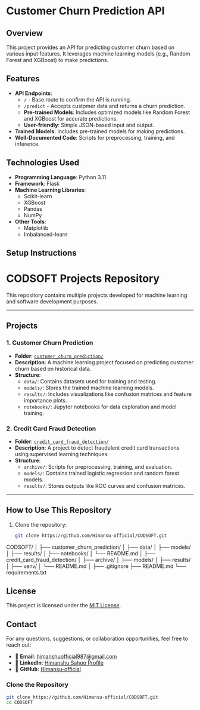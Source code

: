 # Customer Churn Prediction API

## Overview
This project provides an API for predicting customer churn based on various input features. It leverages machine learning models (e.g., Random Forest and XGBoost) to make predictions.

## Features
- **API Endpoints**: 
  - `/` - Base route to confirm the API is running.
  - `/predict` - Accepts customer data and returns a churn prediction.
  - **Pre-trained Models**: Includes optimized models like Random Forest and XGBoost for accurate predictions.
  - **User-friendly**: Simple JSON-based input and output.
- **Trained Models**: Includes pre-trained models for making predictions.
- **Well-Documented Code**: Scripts for preprocessing, training, and inference.

## Technologies Used
- **Programming Language**: Python 3.11
- **Framework**: Flask
- **Machine Learning Libraries**:
  - Scikit-learn
  - XGBoost
  - Pandas
  - NumPy
- **Other Tools**:
  - Matplotlib
  - Imbalanced-learn
  
## Setup Instructions

# CODSOFT Projects Repository

This repository contains multiple projects developed for machine learning and software development purposes.

---

## Projects

### 1. **Customer Churn Prediction**
- **Folder**: [`customer_churn_prediction/`](./customer_churn_prediction)
- **Description**: A machine learning project focused on predicting customer churn based on historical data.
- **Structure**:
  - `data/`: Contains datasets used for training and testing.
  - `models/`: Stores the trained machine learning models.
  - `results/`: Includes visualizations like confusion matrices and feature importance plots.
  - `notebooks/`: Jupyter notebooks for data exploration and model training.

### 2. **Credit Card Fraud Detection**
- **Folder**: [`credit_card_fraud_detection/`](./credit_card_fraud_detection)
- **Description**: A project to detect fraudulent credit card transactions using supervised learning techniques.
- **Structure**:
  - `archive/`: Scripts for preprocessing, training, and evaluation.
  - `models/`: Contains trained logistic regression and random forest models.
  - `results/`: Stores outputs like ROC curves and confusion matrices.

---

## How to Use This Repository

1. Clone the repository:
   ```bash
   git clone https://github.com/Himansu-official/CODSOFT.git


CODSOFT/
│
├── customer_churn_prediction/
│   ├── data/
│   ├── models/
│   ├── results/
│   ├── notebooks/
│   └── README.md
│
├── credit_card_fraud_detection/
│   ├── archive/
│   ├── models/
│   ├── results/
│   ├── venv/
│   └── README.md
│
├── .gitignore
├── README.md
└── requirements.txt


## License
This project is licensed under the [MIT License](LICENSE).

## Contact
For any questions, suggestions, or collaboration opportunities, feel free to reach out:

- 📧 **Email**: [himanshuofficial987@gmail.com](mailto:himanshuofficial987@gmail.com)
- 🔗 **LinkedIn**: [Himanshu Sahoo Profile](https://www.linkedin.com/in/himanshuprofile/)
- 🐙 **GitHub**: [Himansu-official](https://github.com/Himansu-official)


### Clone the Repository
```bash
git clone https://github.com/Himansu-official/CODSOFT.git
cd CODSOFT
